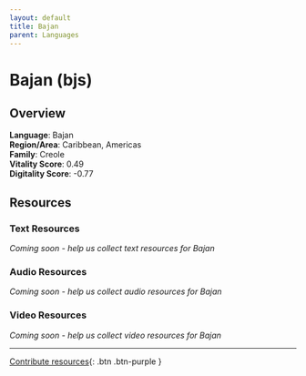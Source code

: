 ```yaml
---
layout: default
title: Bajan
parent: Languages
---
```


# Bajan (bjs)

## Overview

**Language**: Bajan  
**Region/Area**: Caribbean, Americas  
**Family**: Creole  
**Vitality Score**: 0.49  
**Digitality Score**: -0.77  

## Resources

### Text Resources
*Coming soon - help us collect text resources for Bajan*

### Audio Resources
*Coming soon - help us collect audio resources for Bajan*

### Video Resources
*Coming soon - help us collect video resources for Bajan*

---

[Contribute resources](https://fairtrain.github.io/){: .btn .btn-purple }
